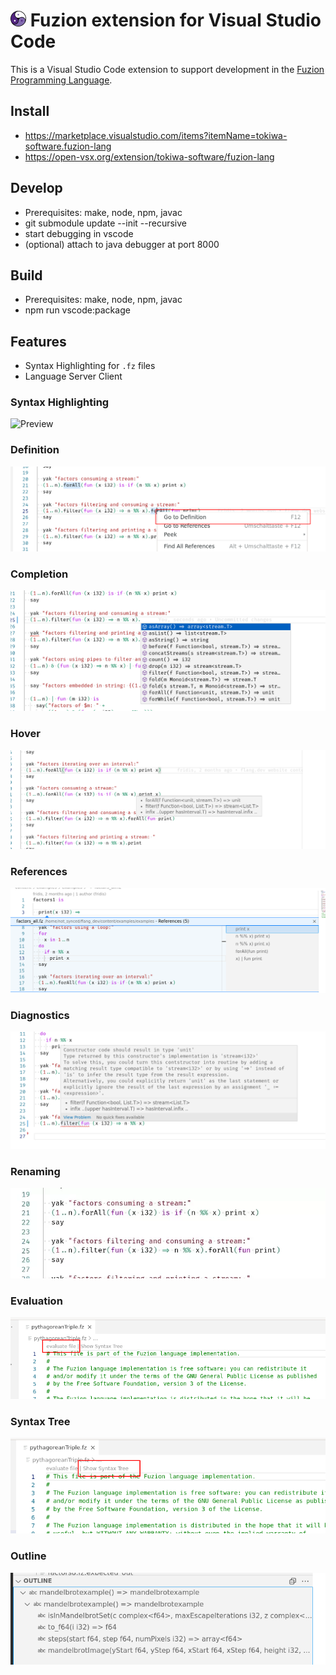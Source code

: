 # ![fuzion_logo_25.png](images/fuzion_logo_25.png) Fuzion extension for Visual Studio Code

This is a Visual Studio Code extension to support development in the [Fuzion Programming Language](https://flang.dev).

## Install
- https://marketplace.visualstudio.com/items?itemName=tokiwa-software.fuzion-lang
- https://open-vsx.org/extension/tokiwa-software/fuzion-lang

## Develop
- Prerequisites: make, node, npm, javac
- git submodule update --init --recursive
- start debugging in vscode
- (optional) attach to java debugger at port 8000

## Build
- Prerequisites: make, node, npm, javac
- npm run vscode:package

## Features

- Syntax Highlighting for `.fz` files
- Language Server Client

### Syntax Highlighting
![Preview](images/vscode.png)

### Definition
![](images/lsp_definition.png)

### Completion
![](images/lsp_completion.png)

### Hover
![](images/lsp_hover.png)

### References
![](images/lsp_references.png)

### Diagnostics
![](images/lsp_diagnostics.png)

### Renaming
![](images/lsp_rename.webp)

### Evaluation
![](images/lsp_evaluate_file.png)

### Syntax Tree
![](images/lsp_show_syntax_tree.png)

### Outline
![](images/lsp_document_symbols.png)

